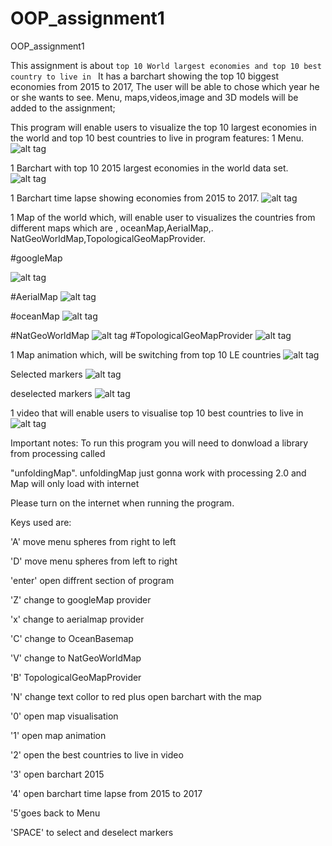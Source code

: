 # OOP_assignment1
OOP_assignment1

This assignment is about `top 10 World largest economies and top 10 best country to live in `
It has a barchart showing the top 10 biggest economies from 2015 to 2017,
The user will be able to chose which year he or she wants to see.
Menu, maps,videos,image and 3D models will be added to the assignment;


 This program will enable users to visualize the top 10 largest economies in the world and top 10 best countries to live in 
 program features:
 1 Menu.
![alt tag](https://cloud.githubusercontent.com/assets/15609932/11638749/6dc52dfa-9d20-11e5-905d-1f06e4c1614b.PNG)

 1 Barchart with top 10 2015 largest economies in the world data set.
 ![alt tag](https://cloud.githubusercontent.com/assets/15609932/11638743/6da42f42-9d20-11e5-9cd8-e1d3a55c669f.PNG)

 1 Barchart time lapse showing economies from 2015 to 2017.
 ![alt tag](https://cloud.githubusercontent.com/assets/15609932/11638744/6da4f706-9d20-11e5-8dda-caa0d26768ac.PNG)

 1 Map of the world which, will enable user to visualizes the countries from  different maps which are , oceanMap,AerialMap,.
NatGeoWorldMap,TopologicalGeoMapProvider.

 #googleMap

 ![alt tag](https://cloud.githubusercontent.com/assets/15609932/11638742/6d9ff60c-9d20-11e5-9795-e4d86d3a6578.PNG)

 #AerialMap
 ![alt tag](https://cloud.githubusercontent.com/assets/15609932/11638741/6d9ecef8-9d20-11e5-9e69-04d02c4e532d.PNG)

 #oceanMap
 ![alt tag](https://cloud.githubusercontent.com/assets/15609932/11638745/6dae84ba-9d20-11e5-8c0a-a6296b406690.PNG)

 #NatGeoWorldMap
 ![alt tag](https://cloud.githubusercontent.com/assets/15609932/11638746/6db324ca-9d20-11e5-92fb-609a586ff8a9.PNG)
 #TopologicalGeoMapProvider
 ![alt tag](https://cloud.githubusercontent.com/assets/15609932/11638747/6db6ba5e-9d20-11e5-94a4-f03a058e0530.PNG)

 1 Map animation which, will be switching from top 10 LE countries
  ![alt tag](https://cloud.githubusercontent.com/assets/15609932/11638748/6db92cee-9d20-11e5-9a56-7aaccff5643a.PNG)

 Selected markers
 ![alt tag](https://cloud.githubusercontent.com/assets/15609932/11638740/6d9ca466-9d20-11e5-883c-490046f120f8.PNG)

 deselected markers
  ![alt tag](https://cloud.githubusercontent.com/assets/15609932/11638742/6d9ff60c-9d20-11e5-9795-e4d86d3a6578.PNG)

 1 video that will enable users to visualise top 10 best countries to live in
 ![alt tag](https://cloud.githubusercontent.com/assets/15609932/11638739/6d99e686-9d20-11e5-99bf-9971af42dd69.PNG)

 

 Important notes:
 To run this program you will need to donwload a library from processing called 

 "unfoldingMap". unfoldingMap just gonna work with processing 2.0 and Map will only load with internet

 Please turn on the internet when running the program.
 
 Keys used are:
 
 
 'A' move menu spheres from right to left 

 'D' move menu spheres from left to right

 'enter' open diffrent section of program

 'Z' change to googleMap provider

 'x' change to aerialmap provider

 'C' change to OceanBasemap

 'V' change to NatGeoWorldMap

 'B' TopologicalGeoMapProvider

 'N' change text collor to red plus open barchart with the map

 '0' open map visualisation

 '1' open map animation

 '2' open the best countries to live in video

 '3' open barchart 2015

 '4' open barchart time lapse from 2015 to 2017

 '5'goes back to Menu

 'SPACE' to select and deselect markers
